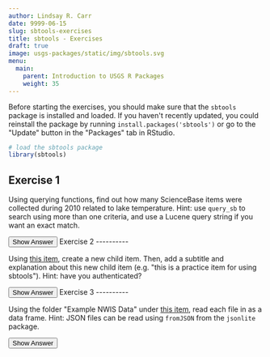 ```yaml
---
author: Lindsay R. Carr
date: 9999-06-15
slug: sbtools-exercises
title: sbtools - Exercises
draft: true 
image: usgs-packages/static/img/sbtools.svg
menu:
  main:
    parent: Introduction to USGS R Packages
    weight: 35
---
```

Before starting the exercises, you should make sure that the `sbtools` package is installed and loaded. If you haven't recently updated, you could reinstall the package by running `install.packages('sbtools')` or go to the "Update" button in the "Packages" tab in RStudio.

``` r
# load the sbtools package
library(sbtools)
```

Exercise 1
----------

Using querying functions, find out how many ScienceBase items were collected during 2010 related to lake temperature. Hint: use `query_sb` to search using more than one criteria, and use a Lucene query string if you want an exact match.

<button class="ToggleButton" onclick="toggle_visibility('unnamed-chunk-1')">
Show Answer
</button>
              <div id="unnamed-chunk-1" style="display:none">

``` r
laketemp <- query_sb(query_list = list(q = '', lq = '"lake temperature"', 
                                       dateRange = '{"start":"2010-01-01","end":"2010-12-31"}',
                                       dateType = 'dateCollected'),
                   limit = 100)
length(laketemp)
```

    ## [1] 15

</div>
Exercise 2
----------

Using [this item](https://www.sciencebase.gov/catalog/item/5979248ee4b0ec1a488a49c6), create a new child item. Then, add a subtitle and explanation about this new child item (e.g. "this is a practice item for using sbtools"). Hint: have you authenticated?

<button class="ToggleButton" onclick="toggle_visibility('unnamed-chunk-2')">
Show Answer
</button>
              <div id="unnamed-chunk-2" style="display:none">

``` r
new_item <- item_create(parent_id = "5979248ee4b0ec1a488a49c6", 
                        title = "My new item")
updated_item <- item_update(new_item, 
                            info = list(subTitle = "Test item for sbtools",
                                        body = "This is my practice item for using sbtools."))
```

</div>
Exercise 3
----------

Using the folder "Example NWIS Data" under [this item](https://www.sciencebase.gov/catalog/item/5979248ee4b0ec1a488a49c6), read each file in as a data frame. Hint: JSON files can be read using `fromJSON` from the `jsonlite` package.

<button class="ToggleButton" onclick="toggle_visibility('unnamed-chunk-3')">
Show Answer
</button>
              <div id="unnamed-chunk-3" style="display:none">

``` r
# You can either use the parent folder to determine the "Example NWIS Data" id;
# or go online and get the item id from the end of the URL.

# Use parent folder to get specific child folder reproducibly
all_children <- item_list_children("5979248ee4b0ec1a488a49c6")
children_titles <- unlist(lapply(all_children, function(item) item$title))
folder_item <- all_children[[grep("Example NWIS Data", children_titles)]]

# Use the "Example NWIS Data" id from the website
folder_item <- item_get("59792b28e4b0ec1a488a49dc")

# download the item file info and the files
nwis_files <- item_list_files(folder_item)
nwis_files
```

    ##                                     fname    size
    ## 1 california_dissolvedoxygen_early80s.csv 1106756
    ## 2           idaho_discharge_june_2003.csv  275424
    ## 3        mississippi_mouth_site_info.json     485
    ##                                                                                                                                       url
    ## 1 https://www.sciencebase.gov/catalog/file/get/59792b28e4b0ec1a488a49dc?f=__disk__9d%2F63%2F42%2F9d6342d1db88d0c9f70b2d508124eb842d4421c6
    ## 2 https://www.sciencebase.gov/catalog/file/get/59792b28e4b0ec1a488a49dc?f=__disk__fb%2F8b%2F48%2Ffb8b48da7774ffbcb9f67b7ab59572e249bb4d24
    ## 3 https://www.sciencebase.gov/catalog/file/get/59792b28e4b0ec1a488a49dc?f=__disk__34%2F62%2F12%2F34621296e1c306cc49dc6920db5b1a677b28ebd2

``` r
ca_dissolvedoxygen <- read.csv(nwis_files$url[1])
id_flow <- read.csv(nwis_files$url[2])
ms_siteinfo <- jsonlite::fromJSON(nwis_files$url[3])
```

</div>
